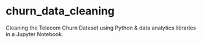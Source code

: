 # churn_data_cleaning
Cleaning the Telecom Churn Dataset using Python &amp; data analytics libraries in a Jupyter Notebook.
